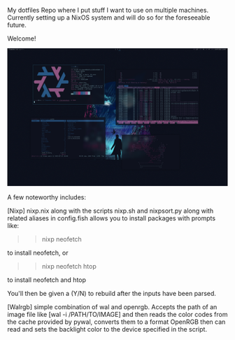 My dotfiles Repo where I put stuff I want to use on multiple machines.
Currently setting up a NixOS system and will do so for the foreseeable future.

Welcome!

![Screenshot](https://github.com/borttappat/dotfiles/blob/main/2023-07-23_18-08.png)

A few noteworthy includes:

[Nixp]
nixp.nix along with the scripts nixp.sh and nixpsort.py along with related aliases in config.fish allows you to install packages with prompts like:

> > nixp neofetch

to install neofetch, or

> > nixp neofetch htop

to install neofetch and htop

You'll then be given a (Y/N) to rebuild after the inputs have been parsed.


[Walrgb]
simple combination of wal and openrgb. Accepts the path of an image file like [wal -i /PATH/TO/IMAGE] and then reads the color codes from the cache provided by pywal, converts them to a format OpenRGB then can read and sets the backlight color to the device specified in the script.


